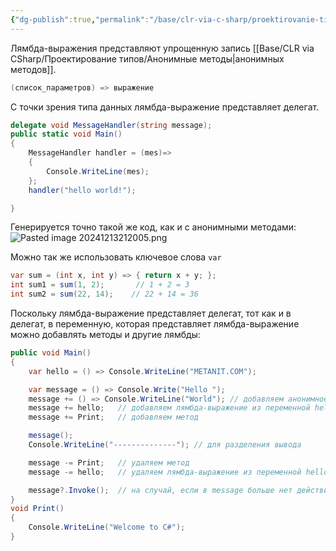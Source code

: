 ```yaml
---
{"dg-publish":true,"permalink":"/base/clr-via-c-sharp/proektirovanie-tipov/lyambda-vyrazheniya/"}
---
```


Лямбда-выражения представляют упрощенную запись [[Base/CLR via CSharp/Проектирование типов/Анонимные методы\|анонимных методов]].

```csharp
(список_параметров) => выражение
```
С точки зрения типа данных лямбда-выражение представляет делегат.

```csharp
delegate void MessageHandler(string message);
public static void Main()
{
	MessageHandler handler = (mes)=>
	{
		Console.WriteLine(mes);
	};
	handler("hello world!");

}
```

Генерируется точно такой же код, как и с анонимными методами:
![Pasted image 20241213212005.png](/img/user/Files/Image/Pasted%20image%2020241213212005.png)

Можно так же использовать ключевое слова `var`
```csharp
var sum = (int x, int y) => { return x + y; };
int sum1 = sum(1, 2);       // 1 + 2 = 3
int sum2 = sum(22, 14);    // 22 + 14 = 36
```

Поскольку лямбда-выражение представляет делегат, тот как и в делегат, в переменную, которая представляет лямбда-выражение можно добавлять методы и другие лямбды:

```csharp
public void Main()
{
	var hello = () => Console.WriteLine("METANIT.COM");

	var message = () => Console.Write("Hello ");
	message += () => Console.WriteLine("World"); // добавляем анонимное лямбда-выражение
	message += hello;   // добавляем лямбда-выражение из переменной hello
	message += Print;   // добавляем метод

	message();
	Console.WriteLine("--------------"); // для разделения вывода

	message -= Print;   // удаляем метод
	message -= hello;   // удаляем лямбда-выражение из переменной hello

	message?.Invoke();  // на случай, если в message больше нет действий
}
void Print() 
{ 
	Console.WriteLine("Welcome to C#"); 
}
```